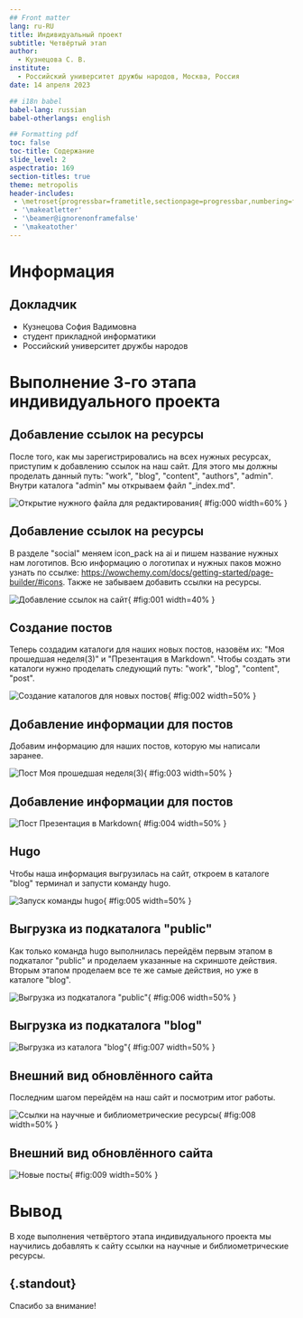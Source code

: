```yaml
---
## Front matter
lang: ru-RU
title: Индивидуальный проект
subtitle: Четвёртый этап
author:
  - Кузнецова С. В.
institute:
  - Российский университет дружбы народов, Москва, Россия
date: 14 апреля 2023

## i18n babel
babel-lang: russian
babel-otherlangs: english

## Formatting pdf
toc: false
toc-title: Содержание
slide_level: 2
aspectratio: 169
section-titles: true
theme: metropolis
header-includes:
 - \metroset{progressbar=frametitle,sectionpage=progressbar,numbering=fraction}
 - '\makeatletter'
 - '\beamer@ignorenonframefalse'
 - '\makeatother'
---
```


# Информация

## Докладчик

  * Кузнецова София Вадимовна
  * студент прикладной информатики 
  * Российский университет дружбы народов

# Выполнение 3-го этапа индивидуального проекта

## Добавление ссылок на ресурсы

После того, как мы зарегистрировались на всех нужных ресурсах, приступим к добавлению ссылок на наш сайт. Для этого мы должны проделать данный путь: "work", "blog", "content", "authors", "admin". Внутри каталога "admin" мы открываем файл "_index.md".

![Открытие нужного файла для редактирования](image/0.png){ #fig:000 width=60% }

## Добавление ссылок на ресурсы

В разделе "social" меняем icon_pack на ai и пишем название нужных нам логотипов. Всю информацию о логотипах и нужных паков можно узнать по ссылке: https://wowchemy.com/docs/getting-started/page-builder/#icons. Также не забываем добавить ссылки на ресурсы.

![Добавление ссылок на сайт](image/1.png){ #fig:001 width=40% }

## Создание постов

Теперь создадим каталоги для наших новых постов, назовём их: "Моя прошедшая неделя(3)" и "Презентация в Markdown". Чтобы создать эти каталоги нужно проделать следующий путь: "work", "blog", "content", "post".

![Создание каталогов для новых постов](image/2.png){ #fig:002 width=50% }

## Добавление информации для постов

Добавим информацию для наших постов, которую мы написали заранее.

![Пост Моя прошедшая неделя(3)](image/3.png){ #fig:003 width=50% }

## Добавление информации для постов

![Пост Презентация в Markdown](image/4.png){ #fig:004 width=50% }

## Hugo

Чтобы наша информация выгрузилась на сайт, откроем в каталоге "blog" терминал и запусти команду hugo.

![Запуск команды hugo](image/5.png){ #fig:005 width=50% }

## Выгрузка из подкаталога "public"

Как только команда hugo выполнилась перейдём первым этапом в подкаталог "public" и проделаем указанные на скриншоте действия. Вторым этапом проделаем все те же самые действия, но уже в каталоге "blog".

![Выгрузка из подкаталога "public"](image/6.png){ #fig:006 width=50% }

## Выгрузка из подкаталога "blog"

![Выгрузка из каталога "blog"](image/7.png){ #fig:007 width=50% }

## Внешний вид обновлённого сайта

Последним шагом перейдём на наш сайт и посмотрим итог работы.

![Ссылки на научные и библиометрические ресурсы](image/8.png){ #fig:008 width=50% }

## Внешний вид обновлённого сайта

![Новые посты](image/9.png){ #fig:009 width=50% }

# Вывод

В ходе выполнения четвёртого этапа индивидуального проекта мы научились добавлять к сайту ссылки на научные и библиометрические ресурсы.

## {.standout}

Спасибо за внимание!

